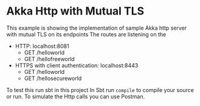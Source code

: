 # Akka Http with Mutual TLS

This example is showing the implementation of sample Akka http server with mutual TLS on its endpoints
The routes are listening on the 
  - HTTP: localhost:8081
    - GET /helloworld
    - GET /hellofreeworld
  - HTTPS with client authentication: localhost:8443
    - GET /helloworld
    - GET /hellosecureworld


To test this run sbt in this project
In Sbt run `compile` to compile your source or run.
To simulate the Http calls you can use Postman.